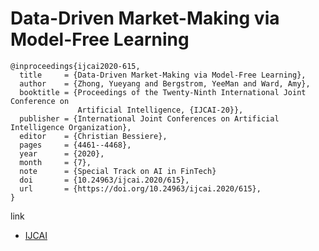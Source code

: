 # Data-Driven Market-Making via Model-Free Learning
```
@inproceedings{ijcai2020-615,
  title     = {Data-Driven Market-Making via Model-Free Learning},
  author    = {Zhong, Yueyang and Bergstrom, YeeMan and Ward, Amy},
  booktitle = {Proceedings of the Twenty-Ninth International Joint Conference on
               Artificial Intelligence, {IJCAI-20}},
  publisher = {International Joint Conferences on Artificial Intelligence Organization},
  editor    = {Christian Bessiere},
  pages     = {4461--4468},
  year      = {2020},
  month     = {7},
  note      = {Special Track on AI in FinTech}
  doi       = {10.24963/ijcai.2020/615},
  url       = {https://doi.org/10.24963/ijcai.2020/615},
}

```
link
- [IJCAI](https://www.ijcai.org/Proceedings/2020/615?msclkid=580b5733b7cc11ecafec32ca37c7b036)
